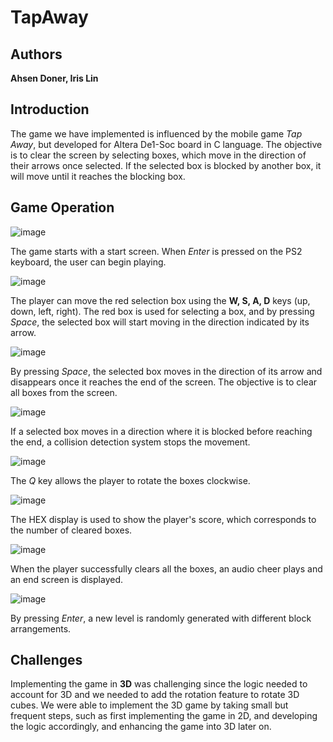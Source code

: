 # TapAway

## Authors
**Ahsen Doner, Iris Lin**

## Introduction
The game we have implemented is influenced by the mobile game *Tap Away*, but developed for Altera De1-Soc board in C language. The objective is to clear the screen by selecting boxes, which move in the direction of their arrows once selected. If the selected box is blocked by another box, it will move until it reaches the blocking box.

## Game Operation

![image](https://github.com/user-attachments/assets/3e0ad096-d476-4760-97a6-5bd0760e488e)

The game starts with a start screen. When *Enter* is pressed on the PS2 keyboard, the user can begin playing.

![image](https://github.com/user-attachments/assets/a4fbc368-1ce5-4153-bf57-0c25fd6e34b3)

The player can move the red selection box using the **W, S, A, D** keys (up, down, left, right). The red box is used for selecting a box, and by pressing *Space*, the selected box will start moving in the direction indicated by its arrow.

![image](https://github.com/user-attachments/assets/e09575e3-6df5-4f11-83cd-90f2de53e4eb)

By pressing *Space*, the selected box moves in the direction of its arrow and disappears once it reaches the end of the screen. The objective is to clear all boxes from the screen.

![image](https://github.com/user-attachments/assets/935cb999-a369-4d49-ac3b-a69740a409bb)

If a selected box moves in a direction where it is blocked before reaching the end, a collision detection system stops the movement.

![image](https://github.com/user-attachments/assets/abbe861c-c4d5-4913-94a1-5cdef09feafc)

The *Q* key allows the player to rotate the boxes clockwise.

![image](https://github.com/user-attachments/assets/9a99f97d-f548-42b1-bdce-3bb6a147438c)

The HEX display is used to show the player's score, which corresponds to the number of cleared boxes.

![image](https://github.com/user-attachments/assets/47e40d71-3398-4a2a-9542-93f35e874dd2)

When the player successfully clears all the boxes, an audio cheer plays and an end screen is displayed.

![image](https://github.com/user-attachments/assets/20706590-dc01-4088-a70c-bbcf3092bdf0)

By pressing *Enter*, a new level is randomly generated with different block arrangements.

## Challenges
Implementing the game in **3D** was challenging since the logic needed to account for 3D and we needed to add the rotation feature to rotate 3D cubes.
We were able to implement the 3D game by taking small but frequent steps, such as first implementing the game in 2D, and developing the logic accordingly, and enhancing the game into 3D later on.



